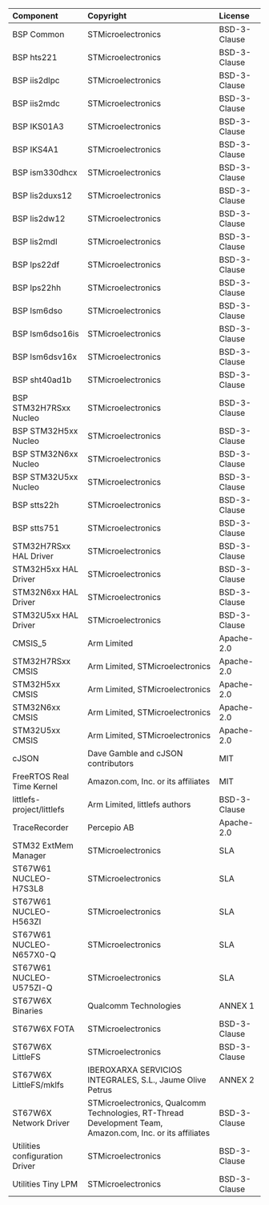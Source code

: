 | Component                       | Copyright                                                                                                   | License
| :------------------------------ | :---------------------------------------------------------------------------------------------------------- | :--------------
| BSP Common                      | STMicroelectronics                                                                                          | BSD-3-Clause
| BSP hts221                      | STMicroelectronics                                                                                          | BSD-3-Clause
| BSP iis2dlpc                    | STMicroelectronics                                                                                          | BSD-3-Clause
| BSP iis2mdc                     | STMicroelectronics                                                                                          | BSD-3-Clause
| BSP IKS01A3                     | STMicroelectronics                                                                                          | BSD-3-Clause
| BSP IKS4A1                      | STMicroelectronics                                                                                          | BSD-3-Clause
| BSP ism330dhcx                  | STMicroelectronics                                                                                          | BSD-3-Clause
| BSP lis2duxs12                  | STMicroelectronics                                                                                          | BSD-3-Clause
| BSP lis2dw12                    | STMicroelectronics                                                                                          | BSD-3-Clause
| BSP lis2mdl                     | STMicroelectronics                                                                                          | BSD-3-Clause
| BSP lps22df                     | STMicroelectronics                                                                                          | BSD-3-Clause
| BSP lps22hh                     | STMicroelectronics                                                                                          | BSD-3-Clause
| BSP lsm6dso                     | STMicroelectronics                                                                                          | BSD-3-Clause
| BSP lsm6dso16is                 | STMicroelectronics                                                                                          | BSD-3-Clause
| BSP lsm6dsv16x                  | STMicroelectronics                                                                                          | BSD-3-Clause
| BSP sht40ad1b                   | STMicroelectronics                                                                                          | BSD-3-Clause
| BSP STM32H7RSxx Nucleo          | STMicroelectronics                                                                                          | BSD-3-Clause
| BSP STM32H5xx Nucleo            | STMicroelectronics                                                                                          | BSD-3-Clause
| BSP STM32N6xx Nucleo            | STMicroelectronics                                                                                          | BSD-3-Clause
| BSP STM32U5xx Nucleo            | STMicroelectronics                                                                                          | BSD-3-Clause
| BSP stts22h                     | STMicroelectronics                                                                                          | BSD-3-Clause
| BSP stts751                     | STMicroelectronics                                                                                          | BSD-3-Clause
| STM32H7RSxx HAL Driver          | STMicroelectronics                                                                                          | BSD-3-Clause
| STM32H5xx HAL Driver            | STMicroelectronics                                                                                          | BSD-3-Clause
| STM32N6xx HAL Driver            | STMicroelectronics                                                                                          | BSD-3-Clause
| STM32U5xx HAL Driver            | STMicroelectronics                                                                                          | BSD-3-Clause
| CMSIS_5                         | Arm Limited                                                                                                 | Apache-2.0
| STM32H7RSxx CMSIS               | Arm Limited, STMicroelectronics                                                                             | Apache-2.0
| STM32H5xx CMSIS                 | Arm Limited, STMicroelectronics                                                                             | Apache-2.0
| STM32N6xx CMSIS                 | Arm Limited, STMicroelectronics                                                                             | Apache-2.0
| STM32U5xx CMSIS                 | Arm Limited, STMicroelectronics                                                                             | Apache-2.0
| cJSON                           | Dave Gamble and cJSON contributors                                                                          | MIT
| FreeRTOS Real Time Kernel       | Amazon.com, Inc. or its affiliates                                                                          | MIT
| littlefs-project/littlefs       | Arm Limited, littlefs authors                                                                               | BSD-3-Clause
| TraceRecorder                   | Percepio AB                                                                                                 | Apache-2.0
| STM32 ExtMem Manager            | STMicroelectronics                                                                                          | SLA
| ST67W61 NUCLEO-H7S3L8           | STMicroelectronics                                                                                          | SLA
| ST67W61 NUCLEO-H563ZI           | STMicroelectronics                                                                                          | SLA
| ST67W61 NUCLEO-N657X0-Q         | STMicroelectronics                                                                                          | SLA
| ST67W61 NUCLEO-U575ZI-Q         | STMicroelectronics                                                                                          | SLA
| ST67W6X Binaries                | Qualcomm Technologies                                                                                       | ANNEX 1
| ST67W6X FOTA                    | STMicroelectronics                                                                                          | BSD-3-Clause
| ST67W6X LittleFS                | STMicroelectronics                                                                                          | BSD-3-Clause
| ST67W6X LittleFS/mklfs          | IBEROXARXA SERVICIOS INTEGRALES, S.L., Jaume Olive Petrus                                                   | ANNEX 2
| ST67W6X Network Driver          | STMicroelectronics, Qualcomm Technologies, RT-Thread Development Team, Amazon.com, Inc. or its affiliates   | BSD-3-Clause
| Utilities configuration Driver  | STMicroelectronics                                                                                          | BSD-3-Clause
| Utilities Tiny LPM              | STMicroelectronics                                                                                          | BSD-3-Clause
